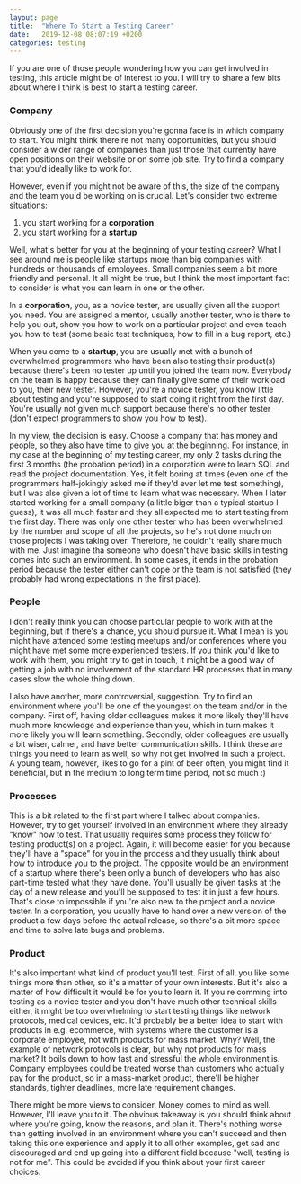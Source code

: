 ```yaml
---
layout: page
title:  "Where To Start a Testing Career"
date:   2019-12-08 08:07:19 +0200
categories: testing
---
```


If you are one of those people wondering how you can get involved in testing, this article might be of interest to you. I will try to share a few bits about where I think is best to start a testing career.

### Company

Obviously one of the first decision you're gonna face is in which company to start. You might think there're not many opportunities, but you should consider a wider range of companies than just those that currently have open positions on their website or on some job site. Try to find a company that you'd ideally like to work for.

However, even if you might not be aware of this, the size of the company and the team you'd be working on is crucial. Let's consider two extreme situations:

1) you start working for a **corporation**
2) you start working for a **startup**

Well, what's better for you at the beginning of your testing career? What I see around me is people like startups more than big companies with hundreds or thousands of employees. Small companies seem a bit more friendly and personal. It all might be true, but I think the most important fact to consider is what you can learn in one or the other.

In a **corporation**, you, as a novice tester, are usually given all the support you need. You are assigned a mentor, usually another tester, who is there to help you out, show you how to work on a particular project and even teach you how to test (some basic test techniques, how to fill in a bug report, etc.)

When you come to a **startup**, you are usually met with a bunch of overwhelmed programmers who have been also testing their product(s) because there's been no tester up until you joined the team now. Everybody on the team is happy because they can finally give some of their workload to you, their new tester. However, you're a novice tester, you know little about testing and you're supposed to start doing it right from the first day. You're usually not given much support because there's no other tester (don't expect programmers to show you how to test).

In my view, the decision is easy. Choose a company that has money and people, so they also have time to give you at the beginning. For instance, in my case at the beginning of my testing career, my only 2 tasks during the first 3 months (the probation period) in a corporation were to learn SQL and read the project documentation. Yes, it felt boring at times (even one of the programmers half-jokingly asked me if they'd ever let me test something), but I was also given a lot of time to learn what was necessary. When I later started working for a small company (a little biger than a typical startup I guess), it was all much faster and they all expected me to start testing from the first day. There was only one other tester who has been overwhelmed by the number and scope of all the projects, so he's not done much on those projects I was taking over. Therefore, he couldn't really share much with me. Just imagine tha someone who doesn't have basic skills in testing comes into such an environment. In some cases, it ends in the probation period because the tester either can't cope or the team is not satisfied (they probably had wrong expectations in the first place).

### People

I don't really think you can choose particular people to work with at the beginning, but if there's a chance, you should pursue it. What I mean is you might have attended some testing meetups and/or conferences where you might have met some more experienced testers. If you think you'd like to work with them, you might try to get in touch, it might be a good way of getting a job with no involvement of the standard HR processes that in many cases slow the whole thing down.

I also have another, more controversial, suggestion. Try to find an environment where you'll be one of the youngest on the team and/or in the company. First off, having older colleagues makes it more likely they'll have much more knowledge and experience than you, which in turn makes it more likely you will learn something. Secondly, older colleagues are usually a bit wiser, calmer, and have better communication skills. I think these are things you need to learn as well, so why not get involved in such a project. A young team, however, likes to go for a pint of beer often, you might find it beneficial, but in the medium to long term time period, not so much :)

### Processes

This is a bit related to the first part where I talked about companies. However, try to get yourself involved in an environment where they already "know" how to test. That usually requires some process they follow for testing product(s) on a project. Again, it will become easier for you because they'll have a "space" for you in the process and they usually think about how to introduce you to the project. The opposite would be an environment of a startup where there's been only a bunch of developers who has also part-time tested what they have done. You'll usually be given tasks at the day of a new release and you'll be supposed to test it in just a few hours. That's close to impossible if you're also new to the project and a novice tester. In a corporation, you usually have to hand over a new version of the product a few days before the actual release, so there's a bit more space and time to solve late bugs and problems.

### Product

It's also important what kind of product you'll test. First of all, you like some things more than other, so it's a matter of your own interests. But it's also a matter of how difficult it would be for you to learn it. If you're comming into testing as a novice tester and you don't have much other technical skills either, it might be too overwhelming to start testing things like network protocols, medical devices, etc. It'd probably be a better idea to start with products in e.g. ecommerce, with systems where the customer is a corporate employee, not with products for mass market. Why? Well, the example of network protocols is clear, but why not products for mass market? It boils down to how fast and stressful the whole environment is. Company employees could be treated worse than customers who actually pay for the product, so in a mass-market product, there'll be higher standards, tighter deadlines, more late requirement changes.

There might be more views to consider. Money comes to mind as well. However, I'll leave you to it. The obvious takeaway is you should think about where you're going, know the reasons, and plan it. There's nothing worse than getting involved in an environment where you can't succeed and then taking this one experience and apply it to all other examples, get sad and discouraged and end up going into a different field because "well, testing is not for me". This could be avoided if you think about your first career choices.
